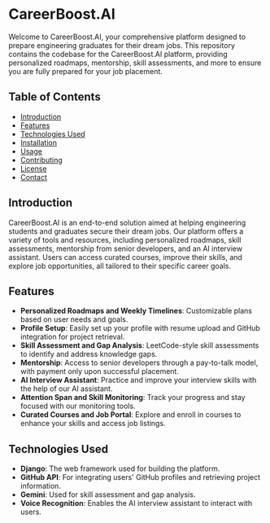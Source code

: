 # CareerBoost.AI

Welcome to CareerBoost.AI, your comprehensive platform designed to prepare engineering graduates for their dream jobs. This repository contains the codebase for the CareerBoost.AI platform, providing personalized roadmaps, mentorship, skill assessments, and more to ensure you are fully prepared for your job placement.

## Table of Contents

- [Introduction](#introduction)
- [Features](#features)
- [Technologies Used](#technologies-used)
- [Installation](#installation)
- [Usage](#usage)
- [Contributing](#contributing)
- [License](#license)
- [Contact](#contact)

## Introduction

CareerBoost.AI is an end-to-end solution aimed at helping engineering students and graduates secure their dream jobs. Our platform offers a variety of tools and resources, including personalized roadmaps, skill assessments, mentorship from senior developers, and an AI interview assistant. Users can access curated courses, improve their skills, and explore job opportunities, all tailored to their specific career goals.

## Features

- **Personalized Roadmaps and Weekly Timelines**: Customizable plans based on user needs and goals.
- **Profile Setup**: Easily set up your profile with resume upload and GitHub integration for project retrieval.
- **Skill Assessment and Gap Analysis**: LeetCode-style skill assessments to identify and address knowledge gaps.
- **Mentorship**: Access to senior developers through a pay-to-talk model, with payment only upon successful placement.
- **AI Interview Assistant**: Practice and improve your interview skills with the help of our AI assistant.
- **Attention Span and Skill Monitoring**: Track your progress and stay focused with our monitoring tools.
- **Curated Courses and Job Portal**: Explore and enroll in courses to enhance your skills and access job listings.

## Technologies Used

- **Django**: The web framework used for building the platform.
- **GitHub API**: For integrating users' GitHub profiles and retrieving project information.
- **Gemini**: Used for skill assessment and gap analysis.
- **Voice Recognition**: Enables the AI interview assistant to interact with users.

